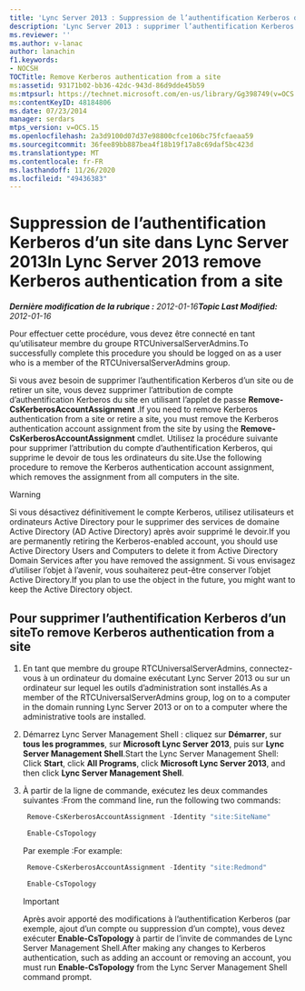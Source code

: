 ```yaml
---
title: 'Lync Server 2013 : Suppression de l’authentification Kerberos d’un site'
description: 'Lync Server 2013 : supprimer l’authentification Kerberos d’un site.'
ms.reviewer: ''
ms.author: v-lanac
author: lanachin
f1.keywords:
- NOCSH
TOCTitle: Remove Kerberos authentication from a site
ms:assetid: 93171b02-bb36-42dc-943d-86d9dde45b59
ms:mtpsurl: https://technet.microsoft.com/en-us/library/Gg398749(v=OCS.15)
ms:contentKeyID: 48184806
ms.date: 07/23/2014
manager: serdars
mtps_version: v=OCS.15
ms.openlocfilehash: 2a3d9100d07d37e98800cfce106bc75fcfaeaa59
ms.sourcegitcommit: 36fee89bb887bea4f18b19f17a8c69daf5bc423d
ms.translationtype: MT
ms.contentlocale: fr-FR
ms.lasthandoff: 11/26/2020
ms.locfileid: "49436383"
---
```

# <a name="in-lync-server-2013-remove-kerberos-authentication-from-a-site"></a><span data-ttu-id="f4edd-103">Suppression de l’authentification Kerberos d’un site dans Lync Server 2013</span><span class="sxs-lookup"><span data-stu-id="f4edd-103">In Lync Server 2013 remove Kerberos authentication from a site</span></span>

<div data-xmlns="http://www.w3.org/1999/xhtml">

<div class="topic" data-xmlns="http://www.w3.org/1999/xhtml" data-msxsl="urn:schemas-microsoft-com:xslt" data-cs="https://msdn.microsoft.com/">

<div data-asp="https://msdn2.microsoft.com/asp">



</div>

<div id="mainSection">

<div id="mainBody"><span data-ttu-id="f4edd-104">

<span> </span></span><span class="sxs-lookup"><span data-stu-id="f4edd-104">

<span> </span></span></span>

<span data-ttu-id="f4edd-105">_**Dernière modification de la rubrique :** 2012-01-16_</span><span class="sxs-lookup"><span data-stu-id="f4edd-105">_**Topic Last Modified:** 2012-01-16_</span></span>

<span data-ttu-id="f4edd-106">Pour effectuer cette procédure, vous devez être connecté en tant qu’utilisateur membre du groupe RTCUniversalServerAdmins.</span><span class="sxs-lookup"><span data-stu-id="f4edd-106">To successfully complete this procedure you should be logged on as a user who is a member of the RTCUniversalServerAdmins group.</span></span>

<span data-ttu-id="f4edd-107">Si vous avez besoin de supprimer l’authentification Kerberos d’un site ou de retirer un site, vous devez supprimer l’attribution de compte d’authentification Kerberos du site en utilisant l’applet de passe **Remove-CsKerberosAccountAssignment** .</span><span class="sxs-lookup"><span data-stu-id="f4edd-107">If you need to remove Kerberos authentication from a site or retire a site, you must remove the Kerberos authentication account assignment from the site by using the **Remove-CsKerberosAccountAssignment** cmdlet.</span></span> <span data-ttu-id="f4edd-108">Utilisez la procédure suivante pour supprimer l’attribution du compte d’authentification Kerberos, qui supprime le devoir de tous les ordinateurs du site.</span><span class="sxs-lookup"><span data-stu-id="f4edd-108">Use the following procedure to remove the Kerberos authentication account assignment, which removes the assignment from all computers in the site.</span></span>

<div class=" ">


> [!WARNING]  
> <span data-ttu-id="f4edd-109">Si vous désactivez définitivement le compte Kerberos, utilisez utilisateurs et ordinateurs Active Directory pour le supprimer des services de domaine Active Directory (AD Active Directory) après avoir supprimé le devoir.</span><span class="sxs-lookup"><span data-stu-id="f4edd-109">If you are permanently retiring the Kerberos-enabled account, you should use Active Directory Users and Computers to delete it from Active Directory Domain Services after you have removed the assignment.</span></span> <span data-ttu-id="f4edd-110">Si vous envisagez d’utiliser l’objet à l’avenir, vous souhaiterez peut-être conserver l’objet Active Directory.</span><span class="sxs-lookup"><span data-stu-id="f4edd-110">If you plan to use the object in the future, you might want to keep the Active Directory object.</span></span>



</div>

<div>

## <a name="to-remove-kerberos-authentication-from-a-site"></a><span data-ttu-id="f4edd-111">Pour supprimer l’authentification Kerberos d’un site</span><span class="sxs-lookup"><span data-stu-id="f4edd-111">To remove Kerberos authentication from a site</span></span>

1.  <span data-ttu-id="f4edd-112">En tant que membre du groupe RTCUniversalServerAdmins, connectez-vous à un ordinateur du domaine exécutant Lync Server 2013 ou sur un ordinateur sur lequel les outils d’administration sont installés.</span><span class="sxs-lookup"><span data-stu-id="f4edd-112">As a member of the RTCUniversalServerAdmins group, log on to a computer in the domain running Lync Server 2013 or on to a computer where the administrative tools are installed.</span></span>

2.  <span data-ttu-id="f4edd-113">Démarrez Lync Server Management Shell : cliquez sur **Démarrer**, sur **tous les programmes**, sur **Microsoft Lync Server 2013**, puis sur **Lync Server Management Shell**.</span><span class="sxs-lookup"><span data-stu-id="f4edd-113">Start the Lync Server Management Shell: Click **Start**, click **All Programs**, click **Microsoft Lync Server 2013**, and then click **Lync Server Management Shell**.</span></span>

3.  <span data-ttu-id="f4edd-114">À partir de la ligne de commande, exécutez les deux commandes suivantes :</span><span class="sxs-lookup"><span data-stu-id="f4edd-114">From the command line, run the following two commands:</span></span>
    
       ```PowerShell
        Remove-CsKerberosAccountAssignment -Identity "site:SiteName"
       ```
    
       ```PowerShell
        Enable-CsTopology
       ```
    
    <span data-ttu-id="f4edd-115">Par exemple :</span><span class="sxs-lookup"><span data-stu-id="f4edd-115">For example:</span></span>
    
       ```PowerShell
        Remove-CsKerberosAccountAssignment -Identity "site:Redmond"
       ```
    
       ```PowerShell
        Enable-CsTopology
       ```
    
    <div class=" ">
    

    > [!IMPORTANT]  
    > <span data-ttu-id="f4edd-116">Après avoir apporté des modifications à l’authentification Kerberos (par exemple, ajout d’un compte ou suppression d’un compte), vous devez exécuter <STRONG>Enable-CsTopology</STRONG> à partir de l’invite de commandes de Lync Server Management Shell.</span><span class="sxs-lookup"><span data-stu-id="f4edd-116">After making any changes to Kerberos authentication, such as adding an account or removing an account, you must run <STRONG>Enable-CsTopology</STRONG> from the Lync Server Management Shell command prompt.</span></span>

    
    <span data-ttu-id="f4edd-117"></div>

</div>

</div>

<span> </span>

</div>

</div>

</span><span class="sxs-lookup"><span data-stu-id="f4edd-117"></div>

</div>

</div>

<span> </span>

</div>

</div>

</span></span></div>

